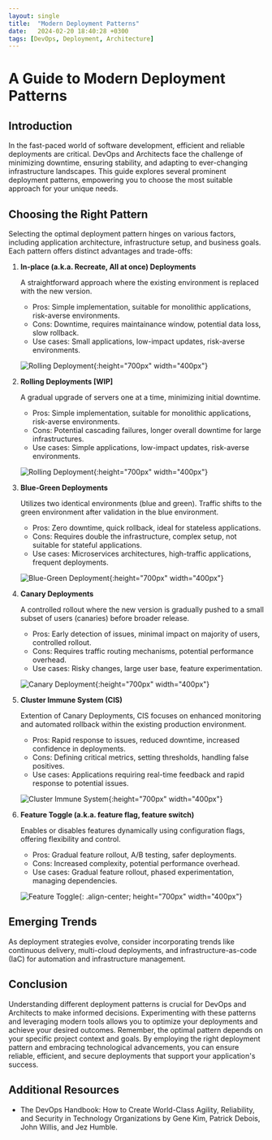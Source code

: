 ```yaml
---
layout: single
title:  "Modern Deployment Patterns"
date:   2024-02-20 18:40:28 +0300
tags: [DevOps, Deployment, Architecture]
---
```


# A Guide to Modern Deployment Patterns

## Introduction

In the fast-paced world of software development, efficient and reliable deployments are critical. DevOps and Architects face the challenge of minimizing downtime, ensuring stability, and adapting to ever-changing infrastructure landscapes. This guide explores several prominent deployment patterns, empowering you to choose the most suitable approach for your unique needs.

## Choosing the Right Pattern

Selecting the optimal deployment pattern hinges on various factors, including application architecture, infrastructure setup, and business goals. Each pattern offers distinct advantages and trade-offs:

1. **In-place (a.k.a. Recreate, All at once) Deployments**

   A straightforward approach where the existing environment is replaced with the new version.
   - Pros: Simple implementation, suitable for monolithic applications, risk-averse environments.
   - Cons: Downtime, requires maintainance window, potential data loss, slow rollback.
   - Use cases: Small applications, low-impact updates, risk-averse environments.

   ![Rolling Deployment](/assets/Recreate.png){:height="700px" width="400px"}


2. **Rolling Deployments [WIP]**

   A gradual upgrade of servers one at a time, minimizing initial downtime.
   - Pros: Simple implementation, suitable for monolithic applications, risk-averse environments.
   - Cons: Potential cascading failures, longer overall downtime for large infrastructures.
   - Use cases: Simple applications, low-impact updates, risk-averse environments.

   ![Rolling Deployment](/assets/Rolling.png){:height="700px" width="400px"}

3. **Blue-Green Deployments**

   Utilizes two identical environments (blue and green). Traffic shifts to the green environment after validation in the blue environment.
   - Pros: Zero downtime, quick rollback, ideal for stateless applications.
   - Cons: Requires double the infrastructure, complex setup, not suitable for stateful applications.
   - Use cases: Microservices architectures, high-traffic applications, frequent deployments.

   ![Blue-Green Deployment](/assets/Blue-Green.png){:height="700px" width="400px"}

4. **Canary Deployments**

   A controlled rollout where the new version is gradually pushed to a small subset of users (canaries) before broader release.
   - Pros: Early detection of issues, minimal impact on majority of users, controlled rollout.
   - Cons: Requires traffic routing mechanisms, potential performance overhead.
   - Use cases: Risky changes, large user base, feature experimentation.

   ![Canary Deployment](/assets/Canary.png){:height="700px" width="400px"}

5. **Cluster Immune System (CIS)**

   Extention of Canary Deployments, CIS focuses on enhanced monitoring and automated rollback within the existing production environment.
   - Pros: Rapid response to issues, reduced downtime, increased confidence in deployments.
   - Cons: Defining critical metrics, setting thresholds, handling false positives.
   - Use cases: Applications requiring real-time feedback and rapid response to potential issues.

   ![Cluster Immune System](/assets/ClusterImmuneSystemV2.png){:height="700px" width="400px"}

6. **Feature Toggle (a.k.a. feature flag, feature switch)**

   Enables or disables features dynamically using configuration flags, offering flexibility and control.
   - Pros: Gradual feature rollout, A/B testing, safer deployments.
   - Cons: Increased complexity, potential performance overhead.
   - Use cases: Gradual feature rollout, phased experimentation, managing dependencies.

   ![Feature Toggle](/assets/FeatureToggle.png){: .align-center; height="700px" width="400px"}

## Emerging Trends

As deployment strategies evolve, consider incorporating trends like continuous delivery, multi-cloud deployments, and infrastructure-as-code (IaC) for automation and infrastructure management.

## Conclusion

Understanding different deployment patterns is crucial for DevOps and Architects to make informed decisions. Experimenting with these patterns and leveraging modern tools allows you to optimize your deployments and achieve your desired outcomes. Remember, the optimal pattern depends on your specific project context and goals. By employing the right deployment pattern and embracing technological advancements, you can ensure reliable, efficient, and secure deployments that support your application's success.

## Additional Resources

- The DevOps Handbook: How to Create World-Class Agility, Reliability, and Security in Technology Organizations by Gene Kim, Patrick Debois, John Willis, and Jez Humble.

